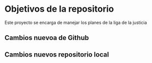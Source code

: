 # Objetivos de la repositorio

Este proyecto se encarga de manejar los planes de la liga de la justicia


## Cambios nuevoa de Github
## Cambios nuevos repositorio local

